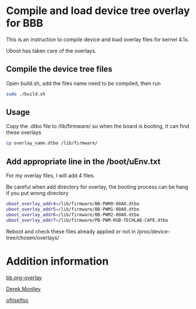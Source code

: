 # Compile and load device tree overlay for BBB

This is an instruction to compile device and load overlay files for kernel 4.1x.

Uboot has taken care of the overlays.
## Compile the device tree files

Open build.sh, add the files name need to be compiled, then run
```bash
sudo ./build.sh
```

## Usage
Copy the .dtbo file to /lib/firmware/ so when the board is booting, it can find these overlays
```bash
cp overlay_name.dtbo /lib/firmware/
```

## Add appropriate line in the /boot/uEnv.txt
For my overlay files, I will add 4 files.

Be careful when add directory for overlay, the booting process can be hang if you put wrong directory
```bash
uboot_overlay_addr4=/lib/firmware/BB-PWM0-00A0.dtbo
uboot_overlay_addr5=/lib/firmware/BB-PWM1-00A0.dtbo
uboot_overlay_addr6=/lib/firmware/BB-PWM2-00A0.dtbo
uboot_overlay_addr7=/lib/firmware/PB-PWM-RGB-TECHLAB-CAPE.dtbo
```
Reboot and check these files already applied or not in /proc/device-tree/chosen/overlays/


# Addition information
[bb.org-overlay](https://github.com/beagleboard/bb.org-overlays)

[Derek Monlley](http://derekmolloy.ie/gpios-on-the-beaglebone-black-using-device-tree-overlays/)

[ofitselfso](https://www.ofitselfso.com/BeagleNotes/Beaglebone_Black_And_Device_Tree_Overlays.php)
